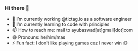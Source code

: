 ### Hi there 👋
- 🔭 I’m currently working @tictag.io as a software engineer
- 🌱 I’m currently learning to code with principles
- 📫 How to reach me: mail to ayubaswad[at]gmail[dot]com
- 😄 Pronouns: he/him/mas
- ⚡ Fun fact: I don't like playing games coz I never win :D

<!--
**fsevenm/fsevenm** is a ✨ _special_ ✨ repository because its `README.md` (this file) appears on your GitHub profile.

Here are some ideas to get you started:

- 🔭 I’m currently working on ...
- 🌱 I’m currently learning ...
- 👯 I’m looking to collaborate on ...
- 🤔 I’m looking for help with ...
- 💬 Ask me about ...
- 📫 How to reach me: ...
- 😄 Pronouns: ...
- ⚡ Fun fact: ...
-->
